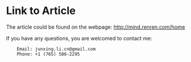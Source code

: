 # Link to Article

The article could be found on the webpage: http://mind.renren.com/home


If you have any questions, you are welcomed to contact me:

		Email: junxing.li.cn@gmail.com
		Phone: +1 (765) 586-2295
